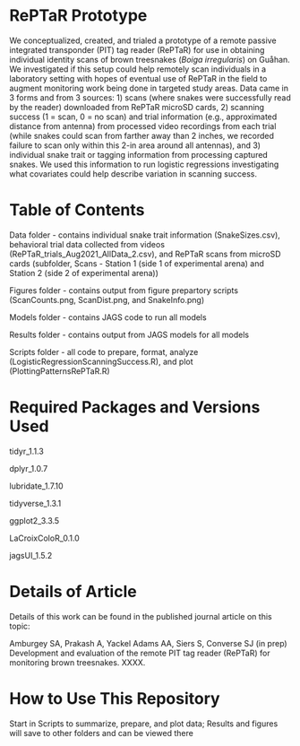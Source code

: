 # RePTaR Prototype

We conceptualized, created, and trialed a prototype of a remote passive integrated transponder (PIT) tag reader (RePTaR) for use in obtaining individual identity scans of brown treesnakes (*Boiga irregularis*) on Gu&aring;han. We investigated if this setup could help remotely scan individuals in a laboratory setting with hopes of eventual use of RePTaR in the field to augment monitoring work being done in targeted study areas. Data came in 3 forms and from 3 sources: 1) scans (where snakes were successfully read by the reader) downloaded from RePTaR microSD cards, 2) scanning success (1 = scan, 0 = no scan) and trial information (e.g., approximated distance from antenna) from processed video recordings from each trial (while snakes could scan from farther away than 2 inches, we recorded failure to scan only within this 2-in area around all antennas), and 3) individual snake trait or tagging information from processing captured snakes. We used this information to run logistic regressions investigating what covariates could help describe variation in scanning success.

# Table of Contents
Data folder - contains individual snake trait information (SnakeSizes.csv), behavioral trial data collected from videos (RePTaR_trials_Aug2021_AllData_2.csv), and RePTaR scans from microSD cards (subfolder, Scans - Station 1 (side 1 of experimental arena) and Station 2 (side 2 of experimental arena))

Figures folder - contains output from figure prepartory scripts (ScanCounts.png, ScanDist.png, and SnakeInfo.png)

Models folder - contains JAGS code to run all models

Results folder - contains output from JAGS models for all models

Scripts folder - all code to prepare, format, analyze (LogisticRegressionScanningSuccess.R), and plot (PlottingPatternsRePTaR.R)

# Required Packages and Versions Used
tidyr_1.1.3

dplyr_1.0.7

lubridate_1.7.10

tidyverse_1.3.1

ggplot2_3.3.5

LaCroixColoR_0.1.0

jagsUI_1.5.2

# Details of Article
Details of this work can be found in the published journal article on this topic:

Amburgey SA, Prakash A, Yackel Adams AA, Siers S, Converse SJ (in prep) Development and evaluation of the remote PIT tag reader (RePTaR) for monitoring brown treesnakes. XXXX.

# How to Use This Repository
Start in Scripts to summarize, prepare, and plot data; Results and figures will save to other folders and can be viewed there
